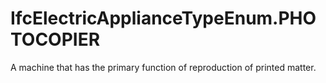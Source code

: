IfcElectricApplianceTypeEnum.PHOTOCOPIER
========================================
A machine that has the primary function of reproduction of printed matter.


